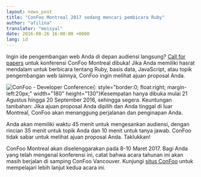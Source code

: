 ```yaml
---
layout: news_post
title: "ConFoo Montreal 2017 sedang mencari pembicara Ruby"
author: "afilina"
translator: "meisyal"
date: 2016-08-26 16:00:00 +0000
lang: id
---
```


Ingin ide pengembangan web Anda di depan audiensi langsung?
[Call for papers][1] untuk konferensi ConFoo Montreal dibuka! Jika Anda memiliki
hasrat mendalam untuk berbicara tentang Ruby, basis data, JavaScript, atau topik
pengembangan web lainnya, ConFoo ingin melihat ajuan proposal Anda.

![ConFoo - Developer Conference](https://confoo.ca/images/propaganda/yul2017/en/like.png){: style="border:0; float:right; margin-left:20px;" width="180" height="130"}Kesempatan hanya dibuka mulai 21 Agustus hingga 20 September 2016, sehingga segera.
Keuntungan tambahan: Jika ajuan proposal Anda dipilih dan Anda tinggal di luar
Montreal, ConFoo akan menanggung perjalanan dan penginapan Anda.

Anda akan memiliki waktu 45 menit untuk mengesankan audiensi, dengan rincian 35 menit
untuk topik Anda dan 10 menit untuk tanya jawab. ConFoo tidak sabar untuk melihat
ajuan proposal Anda. Taklukkan!

ConFoo Montreal akan diselenggarakan pada 8-10 Maret 2017. Bagi Anda yang telah
mengenal konferensi ini, catat bahwa acara tahunan ini akan masih berjalan di
samping ConFoo Vancouver. Kunjungi [situs ConFoo][2] untuk mempelajari lebih lanjut
kedua acara ini.

[1]: https://confoo.ca/en/yul2017/call-for-papers
[2]: https://confoo.ca/en

